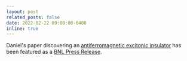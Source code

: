 ```yaml
---
layout: post
related_posts: false
date: 2022-02-22 09:00:00-0400
inline: true
---
```


Daniel's paper discovering an [antiferromagnetic excitonic insulator](/publications/#mazzone2022antiferromagnetic) has been featured as a [BNL Press Release](https://www.bnl.gov/newsroom/news.php?a=119438).
